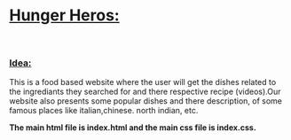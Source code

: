 <b><h1><u>Hunger Heros:</u></h1></b><br>
<b><h3><u>Idea:</u></h3></b> This is a food based website where the user will get the dishes related to the ingrediants they searched for and there respective recipe (videos).Our website also presents some popular dishes and there description, of some famous places like italian,chinese. north indian, etc.<br>
 
 
 <b>The main html file is index.html and the main css file is index.css.</b>
                         
